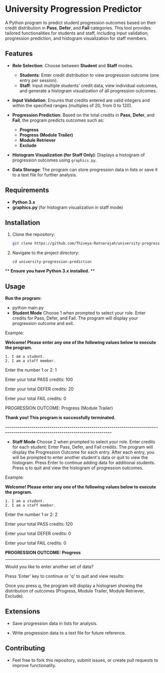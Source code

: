 # University Progression Predictor

A Python program to predict student progression outcomes based on their credit distribution in **Pass**, **Defer**, and **Fail** categories. This tool provides tailored functionalities for students and staff, including input validation, progression prediction, and histogram visualization for staff members.

## Features

- **Role Selection**: Choose between **Student** and **Staff** modes.
  - **Students**: Enter credit distribution to view progression outcome (one entry per session).
  - **Staff**: Input multiple students' credit data, view individual outcomes, and generate a histogram visualization of all progression outcomes.

- **Input Validation**: Ensures that credits entered are valid integers and within the specified ranges (multiples of 20, from 0 to 120).

- **Progression Prediction**: Based on the total credits in **Pass**, **Defer**, and **Fail**, the program predicts outcomes such as:
  - **Progress**
  - **Progress (Module Trailer)**
  - **Module Retriever**
  - **Exclude**

- **Histogram Visualization (for Staff Only)**: Displays a histogram of progression outcomes using `graphics.py`.

- **Data Storage**: The program can store progression data in lists or save it to a text file for further analysis.

## Requirements

- **Python 3.x**
- **graphics.py** (for histogram visualization in staff mode)

## Installation

1. Clone the repository:
   ```bash
   git clone https://github.com/Thiveya-Ratnarajah/university-progression-predictor.git

2. Navigate to the project directory:

   ```
   cd university-progression-prediction
  ** **Ensure you have Python 3.x installed.** **
## Usage

**Run the program:**

- python main.py
- **Student Mode**
Choose 1 when prompted to select your role.
Enter credits for Pass, Defer, and Fail.
The program will display your progression outcome and exit.

Example:


**Welcome! Please enter any one of the following values below to execute the program.**

    1. I am a student.
    2. I am a staff member.
    
Enter the number 1 or 2: 1


Enter your total PASS credits: 100

Enter your total DEFER credits: 20

Enter your total FAIL credits: 0


PROGRESSION OUTCOME: Progress (Module Trailer)

**Thank you! This program is successfully terminated.**

**---------------------------------------------------------------------------------------------------------------------------------**

- **Staff Mode**
Choose 2 when prompted to select your role.
Enter credits for each student:
Enter Pass, Defer, and Fail credits.
The program will display the Progression Outcome for each entry.
After each entry, you will be prompted to enter another student's data or quit to view the histogram.
Press Enter to continue adding data for additional students.
Press q to quit and view the histogram of progression outcomes.

Example:



**Welcome! Please enter any one of the following values below to execute the program.**

    1. I am a student. 
    2. I am a staff member.
    
Enter the number 1 or 2: 2

Enter your total PASS credits: 120

Enter your total DEFER credits: 0

Enter your total FAIL credits: 0


**PROGRESSION OUTCOME: Progress**


---------------------------------------------------------------------------------------------------------------------------------------------------------------------
Would you like to enter another set of data?

Press 'Enter' key to continue or 'q' to quit and view results:


Once you press q, the program will display a histogram showing the distribution of outcomes (Progress, Module Trailer, Module Retriever, Exclude).

## Extensions
- Save progression data in lists for analysis.

- Write progression data to a text file for future reference.

## Contributing
- Feel free to fork this repository, submit issues, or create pull requests to improve functionality.
